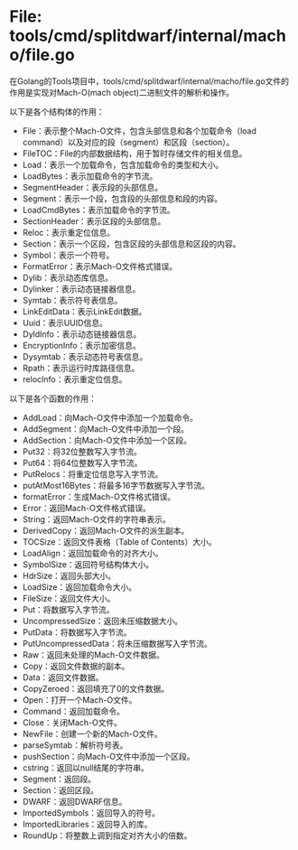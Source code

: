 # File: tools/cmd/splitdwarf/internal/macho/file.go

在Golang的Tools项目中，tools/cmd/splitdwarf/internal/macho/file.go文件的作用是实现对Mach-O(mach object)二进制文件的解析和操作。

以下是各个结构体的作用：

- File：表示整个Mach-O文件，包含头部信息和各个加载命令（load command）以及对应的段（segment）和区段（section）。
- FileTOC：File的内部数据结构，用于暂时存储文件的相关信息。
- Load：表示一个加载命令，包含加载命令的类型和大小。
- LoadBytes：表示加载命令的字节流。
- SegmentHeader：表示段的头部信息。
- Segment：表示一个段，包含段的头部信息和段的内容。
- LoadCmdBytes：表示加载命令的字节流。
- SectionHeader：表示区段的头部信息。
- Reloc：表示重定位信息。
- Section：表示一个区段，包含区段的头部信息和区段的内容。
- Symbol：表示一个符号。
- FormatError：表示Mach-O文件格式错误。
- Dylib：表示动态库信息。
- Dylinker：表示动态链接器信息。
- Symtab：表示符号表信息。
- LinkEditData：表示LinkEdit数据。
- Uuid：表示UUID信息。
- DyldInfo：表示动态链接器信息。
- EncryptionInfo：表示加密信息。
- Dysymtab：表示动态符号表信息。
- Rpath：表示运行时库路径信息。
- relocInfo：表示重定位信息。

以下是各个函数的作用：

- AddLoad：向Mach-O文件中添加一个加载命令。
- AddSegment：向Mach-O文件中添加一个段。
- AddSection：向Mach-O文件中添加一个区段。
- Put32：将32位整数写入字节流。
- Put64：将64位整数写入字节流。
- PutRelocs：将重定位信息写入字节流。
- putAtMost16Bytes：将最多16字节数据写入字节流。
- formatError：生成Mach-O文件格式错误。
- Error：返回Mach-O文件格式错误。
- String：返回Mach-O文件的字符串表示。
- DerivedCopy：返回Mach-O文件的派生副本。
- TOCSize：返回文件表格（Table of Contents）大小。
- LoadAlign：返回加载命令的对齐大小。
- SymbolSize：返回符号结构体大小。
- HdrSize：返回头部大小。
- LoadSize：返回加载命令大小。
- FileSize：返回文件大小。
- Put：将数据写入字节流。
- UncompressedSize：返回未压缩数据大小。
- PutData：将数据写入字节流。
- PutUncompressedData：将未压缩数据写入字节流。
- Raw：返回未处理的Mach-O文件数据。
- Copy：返回文件数据的副本。
- Data：返回文件数据。
- CopyZeroed：返回填充了0的文件数据。
- Open：打开一个Mach-O文件。
- Command：返回加载命令。
- Close：关闭Mach-O文件。
- NewFile：创建一个新的Mach-O文件。
- parseSymtab：解析符号表。
- pushSection：向Mach-O文件中添加一个区段。
- cstring：返回以null结尾的字符串。
- Segment：返回段。
- Section：返回区段。
- DWARF：返回DWARF信息。
- ImportedSymbols：返回导入的符号。
- ImportedLibraries：返回导入的库。
- RoundUp：将整数上调到指定对齐大小的倍数。

